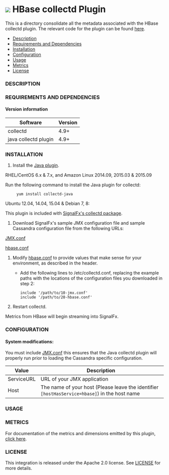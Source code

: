 # ![](https://github.com/signalfx/integrations/blob/master/collectd-hbase/img/integrations_hbase.png) HBase collectd Plugin

 This is a directory consolidate all the metadata associated with the HBase collectd plugin. The relevant code for the plugin can be found [here](https://github.com/signalfx/collectd/blob/master/src/java.c).

- [Description](#description)
- [Requirements and Dependencies](#requirements-and-dependencies)
- [Installation](#installation)
- [Configuration](#configuration)
- [Usage](#usage)
- [Metrics](#metrics)
- [License](#license)

### DESCRIPTION


### REQUIREMENTS AND DEPENDENCIES

#### Version information

| Software  | Version        |
|-----------|----------------|
| collectd  |  4.9+  |
| java collectd plugin | 4.9+ |

### INSTALLATION

1. Install the [Java plugin](https://collectd.org/wiki/index.php/Plugin:GenericJMX).

 RHEL/CentOS 6.x & 7.x, and Amazon Linux 2014.09, 2015.03 & 2015.09

 Run the following command to install the Java plugin for collectd:

         yum install collectd-java

 Ubuntu 12.04, 14.04, 15.04 & Debian 7, 8:

 This plugin is included with [SignalFx's collectd package](https://github.com/signalfx/integrations/tree/master/collectd).

1. Download SignalFx's sample JMX configuration file and sample Cassandra configuration file from the following URLs:

 [JMX.conf](https://github.com/signalfx/integrations/blob/master/collectd-java/10-jmx.conf)

 [hbase.conf](https://github.com/signalfx/integrations/blob/master/collectd-hbase/20-hbase.conf)

1. Modify [hbase.conf](https://github.com/signalfx/integrations/blob/master/collectd-hbase/20-hbase.conf) to provide values that make sense for your environment, as described in the header.

    * Add the following lines to /etc/collectd.conf, replacing the example paths with the locations of the configuration files you downloaded in step 2:

          include '/path/to/10-jmx.conf'
          include '/path/to/20-hbase.conf'

1. Restart collectd.

Metrics from HBase will begin streaming into SignalFx.

### CONFIGURATION

#### System modifications:



You must include [JMX.conf](https://github.com/signalfx/integrations/blob/master/collectd-java/10-jmx.conf) this ensures that the Java collectd plugin will properly run prior to loading the Cassandra specific configuration.

| Value | Description |
|-------|-------------|
| ServiceURL | URL of your JMX application|
| Host | The name of your host (Please leave the identifier `[hostHasService=hbase]`) in the host name|

### USAGE


### METRICS

For documentation of the metrics and dimensions emitted by this plugin, [click here](./docs).

### LICENSE

This integration is released under the Apache 2.0 license. See [LICENSE](./LICENSE) for more details.
